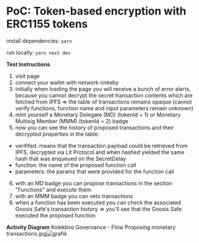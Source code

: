# PoC: Token-based encryption with ERC1155 tokens

install dependencies: `yarn`

run locally: `yarn next dev`

**Test Instructions**

1. visit page
2. connect your wallet with network rinkeby
3. initially when loading the page you will receive a bunch of error alerts, because you cannot decrypt the secret transaction contents which are fetched from IPFS => the table of transactions remains opaque (cannot verify functions, function name and input parameters remain unknown)
4. mint yourself a Monetary Delegate (MD) (tokenId = 1) or Monetary Multisig Member (MMM) (tokenId = 2) badge
5. now you can see the history of proposed transactions and their decrypted properties in the table:
  - verififed: means that the transaction payload could be retrieved from IPFS, decrypted via Lit Protocol and when hashed yielded the same hash that was enqueued on the SecretDelay
  - function: the name of the proposed function call
  - parameters: the params that were provided for the function call
6. with an MD badge you can propose transactions in the section "Functions" and execute them
7. with an MMM badge you can veto transactions
8. when a function has been executed you can check the associated Gnosis Safe's transaction history => you'll see that the Gnosis Safe executed the proposed function

**Activity Diagram**
Kolektivo Governance - Flow Proposing monetary transactions.jpg![grafik](https://user-images.githubusercontent.com/48454910/177721944-5b3d3408-0419-48aa-badb-5e7d16bda161.png)
